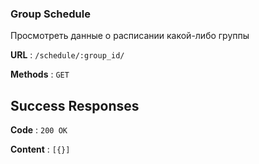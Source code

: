 ### Group Schedule

Просмотреть данные о расписании какой-либо группы

**URL** : `/schedule/:group_id/`

**Methods** : `GET`

## Success Responses

**Code** : `200 OK`

**Content** : `[{}]`

